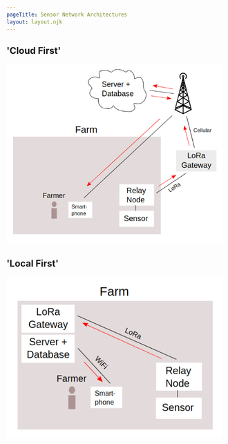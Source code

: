 ```yaml
---
pageTitle: Sensor Network Architectures 
layout: layout.njk
---
```


## 'Cloud First'

<!--
Here below is an example data flow for the typical 'cloud first' sensor gateway architecture:  data flows from an on-site sensor directly to a remote server in 'the cloud', and then back to the user on-site.  

<img src="/img/roadmap/control_diagram.svg">

<img src="/img/valedalama/cloud_first.gif">
-->

[<img width=500 src="/img/roadmap/cloudfirst_thumb.png">](/img/roadmap/farm_present.svg)

## 'Local First'

[<img width=500 src="/img/roadmap/localfirst_thumb.png">](/img/roadmap/farm_local_present.svg)

